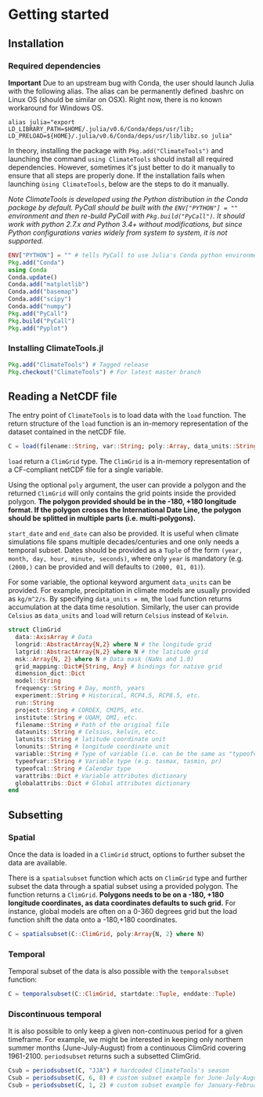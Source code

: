 # Getting started

## Installation

### Required dependencies

**Important** Due to an upstream bug with Conda, the user should launch Julia with the following alias. The alias can be permanently defined .bashrc on Linux OS (should be similar on OSX). Right now, there is no known workaround for Windows OS.

```
alias julia="export LD_LIBRARY_PATH=$HOME/.julia/v0.6/Conda/deps/usr/lib; LD_PRELOAD=${HOME}/.julia/v0.6/Conda/deps/usr/lib/libz.so julia"
```

In theory, installing the package with `Pkg.add("ClimateTools")` and launching the command `using ClimateTools` should install all required dependencies. However, sometimes it's just better to do it manually to ensure that all steps are properly done. If the installation fails when launching `ùsing ClimateTools`, below are the steps to do it manually.

*Note ClimateTools is developed using the Python distribution in the Conda package by default. PyCall should be built with the `ENV["PYTHON"] = ""` environment and then re-build PyCall with `Pkg.build("PyCall")`. It should work with python 2.7.x and Python 3.4+ without modifications, but since Python configurations varies widely from system to system, it is not supported.*

```julia
ENV["PYTHON"] = "" # tells PyCall to use Julia's Conda python environment
Pkg.add("Conda")
using Conda
Conda.update()
Conda.add("matplotlib")
Conda.add("basemap")
Conda.add("scipy")
Conda.add("numpy")
Pkg.add("PyCall")
Pkg.build("PyCall")
Pkg.add("Pyplot")
```
### Installing ClimateTools.jl

```julia
Pkg.add("ClimateTools") # Tagged release
Pkg.checkout("ClimateTools") # For latest master branch
```

## Reading a NetCDF file

The entry point of `ClimateTools` is to load data with the `load` function. The return structure of the `load` function is an in-memory representation of the dataset contained in the netCDF file.

```julia
C = load(filename::String, var::String; poly::Array, data_units::String, start_date::Tuple, end_date::Tuple)
```

`load` return a `ClimGrid` type. The `ClimGrid` is a in-memory representation of a CF-compliant netCDF file for a single variable.

Using the optional `poly` argument, the user can provide a polygon and the returned `ClimGrid` will only contains the grid points inside the provided polygon. **The polygon provided should be in the -180, +180 longitude format. If the polygon crosses the International Date Line, the polygon should be splitted in multiple parts (i.e. multi-polygons).**

`start_date` and `end_date` can also be provided. It is useful when climate simulations file spans multiple decades/centuries and one only needs a temporal subset. Dates should be provided as a `Tuple` of the form `(year, month, day, hour, minute, seconds)`, where only `year` is mandatory (e.g. `(2000,)` can be provided and will defaults to `(2000, 01, 01)`).

For some variable, the optional keyword argument `data_units` can be provided. For example, precipitation in climate models are usually provided as `kg/m^2/s`. By specifying `data_units = mm`, the `load` function returns accumulation at the data time resolution. Similarly, the user can provide `Celsius` as `data_units` and `load` will return `Celsius` instead of `Kelvin`.

```julia
struct ClimGrid
  data::AxisArray # Data
  longrid::AbstractArray{N,2} where N # the longitude grid
  latgrid::AbstractArray{N,2} where N # the latitude grid
  msk::Array{N, 2} where N # Data mask (NaNs and 1.0)
  grid_mapping::Dict#{String, Any} # bindings for native grid
  dimension_dict::Dict
  model::String
  frequency::String # Day, month, years
  experiment::String # Historical, RCP4.5, RCP8.5, etc.
  run::String
  project::String # CORDEX, CMIP5, etc.
  institute::String # UQAM, DMI, etc.
  filename::String # Path of the original file
  dataunits::String # Celsius, kelvin, etc.
  latunits::String # latitude coordinate unit
  lonunits::String # longitude coordinate unit
  variable::String # Type of variable (i.e. can be the same as "typeofvar", but it is changed when calculating indices)
  typeofvar::String # Variable type (e.g. tasmax, tasmin, pr)
  typeofcal::String # Calendar type
  varattribs::Dict # Variable attributes dictionary
  globalattribs::Dict # Global attributes dictionary
end
```

## Subsetting

### Spatial

Once the data is loaded in a `ClimGrid` struct, options to further subset the data are available.

There is a `spatialsubset` function which acts on `ClimGrid` type and further subset the data through a spatial subset using a provided polygon. The function returns a `ClimGrid`. **Polygons needs to be on a -180, +180 longitude coordinates, as data coordinates defaults to such grid.** For instance, global models are often on a 0-360 degrees grid but the load function shift the data onto a -180,+180 coordinates.

```julia
C = spatialsubset(C::ClimGrid, poly:Array{N, 2} where N)
```

### Temporal

Temporal subset of the data is also possible with the `temporalsubset` function:

```julia
C = temporalsubset(C::ClimGrid, startdate::Tuple, enddate::Tuple)
```

### Discontinuous temporal

It is also possible to only keep a given non-continuous period for a given timeframe. For example, we might be interested in keeping only northern summer months (June-July-August) from a continuous ClimGrid covering 1961-2100. `periodsubset` returns such a subsetted ClimGrid.

```julia
Csub = periodsubset(C, "JJA") # hardcoded ClimateTools's season
Csub = periodsubset(C, 6, 8) # custom subset example for June-July-August
Csub = periodsubset(C, 1, 2) # custom subset example for January-February
```
